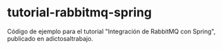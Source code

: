 # tutorial-rabbitmq-spring
Código de ejemplo para el tutorial "Integración de RabbitMQ con Spring", publicado en adictosaltrabajo.
